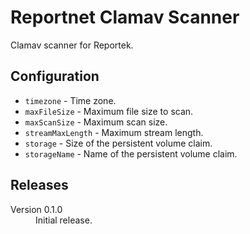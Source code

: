 # Reportnet Clamav Scanner

Clamav scanner for Reportek.


## Configuration

- `timezone` - Time zone.
- `maxFileSize` - Maximum file size to scan.
- `maxScanSize` - Maximum scan size.
- `streamMaxLength` - Maximum stream length.
- `storage` - Size of the persistent volume claim.
- `storageName` - Name of the persistent volume claim.

## Releases

<dl>

  <dt>Version 0.1.0</dt>
  <dd>Initial release.</dd>

</dl>
